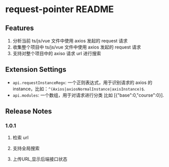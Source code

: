 # request-pointer README

## Features

1. 分析当前 ts/js/vue 文件中使用 axios 发起的 request 请求
2. 收集整个项目中 ts/js/vue 文件中使用 axios 发起的 request 请求
3. 支持对整个项目中的 axiso 请求 url 进行搜索

## Extension Settings

- `api.requestInstanceRegx`: 一个正则表达式，用于识别请求的 axios 的 instance，比如：`^(Axios|axiosNormalInstance|axisInstance)$`.
- `api.modules`: 一个数组，用于对请求进行分类 比如 [{"base":0,"course":0}].

## Release Notes

### 1.0.1

1. 检索 url
2. 支持全局搜索



3. 上传URL,显示后端接口状态
